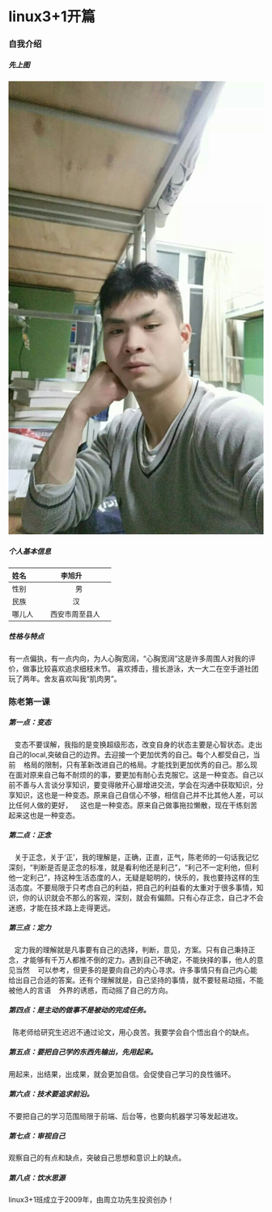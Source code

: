 
# linux3+1开篇
### 自我介绍

##### 先上图
![myPhoto](https://github.com/jiutianmuzi/lixusheng_self/blob/master/1493871603707.jpeg)
##### 个人基本信息
| 姓名          | 李旭升         | 
| ------------- |:-------------:|
| 性别      | 男 | 
| 民族 | 汉     |
| 哪儿人     | 西安市周至县人      |

##### 性格与特点
有一点偏执，有一点内向，为人心胸宽阔，“心胸宽阔”这是许多周围人对我的评价，做事比较喜欢追求细枝末节。
喜欢搏击，擅长游泳，大一大二在空手道社团玩了两年。舍友喜欢叫我“肌肉男”。

### 陈老第一课

##### 第一点：变态
    变态不要误解，我指的是变换超级形态，改变自身的状态主要是心智状态。走出自己的local,突破自己的边界。去迎接一个更加优秀的自己。每个人都受自己，当前
    格局的限制，只有革新改进自己的格局。才能找到更加优秀的自己。那么现在面对原来自己每不耐烦的的事，要更加有耐心去克服它。这是一种变态。自己以前不善与人言谈分享知识，要变得敞开心扉增进交流，学会在沟通中获取知识，分享知识，这也是一种变态。原来自己自信心不够，相信自己并不比其他人差，可以比任何人做的更好，
    这也是一种变态。原来自己做事拖拉懒散，现在干练刻苦起来这也是一种变态。
    
    
##### 第二点：正念
    关于正念，关于‘正’，我的理解是，正确，正直，正气，陈老师的一句话我记忆深刻，“判断是否是正念的标准，就是看利他还是利己”，“利己不一定利他，但利他一定利己”，持这种生活态度的人，无疑是聪明的，快乐的，我也要持这样的生活态度。不要局限于只考虑自己的利益，把自己的利益看的太重对于很多事情，知识，你的认识就会不那么的客观，深刻，就会有偏颇。只有心存正念，自己才不会迷惑，才能在技术路上走得更远。
    
    
##### 第三点：定力
    定力我的理解就是凡事要有自己的选择，判断，意见，方案。只有自己秉持正念，才能够有千万人都推不倒的定力。遇到自己不确定，不能抉择的事，他人的意见当然
    可以参考，但更多的是要向自己的内心寻求。许多事情只有自己内心能给出自己合适的答案。还有个理解就是，自己坚持的事情，就不要轻易动摇，不能被他人的言语
    外界的诱惑，而动摇了自己的方向。
    
    
##### 第四点：是主动的做事不是被动的完成任务。
   
   陈老师给研究生迟迟不通过论文，用心良苦。我要学会自个悟出自个的缺点。
##### 第五点：要把自己学的东西先输出，先用起来。

用起来，出结果，出成果，就会更加自信。会促使自己学习的良性循环。

##### 第六点：技术要追求前沿。
不要把自己的学习范围局限于前端、后台等，也要向机器学习等发起进攻。
##### 第七点：审视自己
观察自己的有点和缺点，突破自己思想和意识上的缺点。
##### 第八点：饮水思源
 linux3+1班成立于2009年，由周立功先生投资创办！
